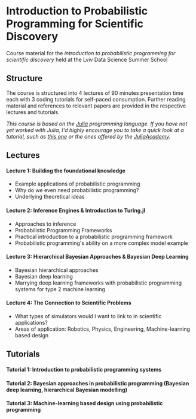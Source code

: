 # Introduction to Probabilistic Programming for Scientific Discovery

Course material for the *introduction to probabilistic programming for scientific discovery* held at the Lviv Data Science Summer School

## Structure

The course is structured into 4 lectures of 90 minutes presentation time each with 3 coding tutorials for self-paced consumption.
Further reading material and references to relevant papers are provided in the respective lectures and tutorials.

*This course is based on the [Julia](https://julialang.org/) programming language. If you have not yet worked with Julia, I'd highly encourage you to take a quick look at a tutorial, such as [this one](https://github.com/oschulz/julia-course) or the ones offered by the [JuliaAcademy](https://juliaacademy.com/courses).*

## Lectures

#### Lecture 1: Building the foundational knowledge

* Example applications of probabilistic programming
* Why do we even need probabilistic programming?
* Underlying theoretical ideas

#### Lecture 2: Inference Engines & Introduction to Turing.jl

* Approaches to inference
* Probabilistic Programming Frameworks
* Practical introduction to a probabilistic programming framework
* Probabilistic programming's ability on a more complex model example

#### Lecture 3: Hierarchical Bayesian Approaches & Bayesian Deep Learning

* Bayesian hierarchical approaches
* Bayesian deep learning
* Marrying deep learning frameworks with probabilistic programming systems for type 2 machine learning

#### Lecture 4: The Connection to Scientific Problems

* What types of simulators would I want to link to in scientific applications?
* Areas of application: Robotics, Physics, Engineering, Machine-learning based design

## Tutorials

#### Tutorial 1: Introduction to probabilistic programming systems

#### Tutorial 2: Bayesian approaches in probabilistic programming (Bayesian deep learning, hierarchical Bayesian modelling)

#### Tutorial 3: Machine-learning based design using probabilistic programming
